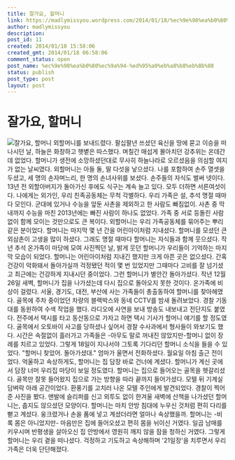 ```yaml
---
title: 잘가요, 할머니
link: https://madlymissyou.wordpress.com/2014/01/18/%ec%9e%98%ea%b0%80%ec%9a%94-%ed%95%a0%eb%a8%b8%eb%8b%88/
author: madlymissyou
description: 
post_id: 11
created: 2014/01/18 15:58:06
created_gmt: 2014/01/18 06:58:06
comment_status: open
post_name: %ec%9e%98%ea%b0%80%ec%9a%94-%ed%95%a0%eb%a8%b8%eb%8b%88
status: publish
post_type: post
layout: post
---
```


# 잘가요, 할머니

![잘가요, 할머니](http://madlymissyou.files.wordpress.com/2014/01/1545608_637074036353362_1582867096_n.jpg) 외할머니를 보내드렸다. 팔십팔년 쓰셨던 육신을 땅에 묻고 이승을 떠나시던 날, 하늘은 화창하고 햇볕은 따스했다. 며칠간 매섭게 몰아치던 강추위는 온데간데 없었다. 할머니가 생전에 소망하셨던대로 무사히 하늘나라로 오르셨음을 의심할 여지가 없는 날씨였다. 외할머니는 아들 둘, 딸 다섯을 낳으셨다. 나를 포함하여 손주 열셋을 두셨고, 세 명의 손자며느리, 한 명의 손녀사위를 보셨다. 손주들의 자식도 벌써 넷이다. 13년 전 외할아버지가 돌아가신 후에도 식구는 계속 늘고 있다. 모두 더하면 서른여섯이다. 나에게는 외가인, 우리 친족공동체는 무척 각별하다. 우리 가족은 설, 추석 명절 때마다 모인다. 군대에 있거나 수능을 앞둔 사촌을 제외하고 한 사람도 빠짐없이. 사촌 중 막내까지 수능을 마친 2013년에는 빠진 사람이 하나도 없었다. 가족 중 서로 등돌린 사람 없이 함께 모이는 것만으로도 큰 복이다. 외할머니는 우리 가족공동체를 묶어주는 뿌리같은 분이었다. 할머니는 마지막 몇 년 간을 어린아이처럼 지내셨다. 할머니를 모셨던 큰외삼촌이 고생을 많이 하셨다. 그래도 명절 때마다 할머니는 자식들과 함께 웃으셨다. 작년 추석 온가족이 마당에 모여 사진찍던 날, 밝게 웃던 할머니가 우리들이 기억하는 마지막 모습이 되었다. 할머니는 어린아이처럼 지내긴 했지만 크게 아픈 곳은 없으셨다. 간혹 건강이 악화돼서 돌아가실까 걱정됐던 적이 몇 번 있었지만 그때마다 고비를 잘 넘기셨고 최근에는 건강하게 지내시던 중이었다. 그런 할머니가 별안간 돌아가셨다. 작년 12월 26일 새벽, 할머니가 집을 나가셨는데 다시 집으로 돌아오지 못한 것이다. 온가족에 비상이 걸렸다. 서울, 경기도, 대전, 부산에 사는 가족들이 총출동하여 할머니를 찾아헤맸다. 골목에 주차 중이었던 차량의 블랙박스와 동네 CCTV를 밤새 돌려보았다. 경찰 기동대를 동원하여 수색 작업을 했다. 라디오에 사연을 보내 방송도 내보내고 전단지도 붙였다. 전주에서 택시를 타고 동산동으로 가자고 하면 택시 기사가 할머니 얘기를 할 정도였다. 골목에서 오토바이 사고를 당하셨나 싶어서 경찰 수사과에서 형사들이 와보기도 했다. 시간은 속절없이 흘러가고 가족들은 -아무도 말로 꺼내진 않았지만-할머니 없이 장례를 치르고 있었다. 그렇게 18일이 지나서야 그토록 기다리던 할머니 소식을 들을 수 있었다. "할머니 찾았어. 돌아가셨대." 엄마가 울면서 전화하셨다. 월요일 아침 출근 전이었다. 억울하고 속상하게도, 할머니는 집 담장 바로 건너에 계셨다. 할머니가 계신 곳에서 담장 너머 우리집 마당이 보일 정도였다. 할머니는 집으로 들어오는 골목을 헷갈리셨다. 골목만 잘못 들어왔지 집으로 가는 방향을 따라 끝까지 들어가셨다. 모텔 뒤 기계실 담벼락 아래 공간이었다. 환풍기를 고치러 나온 모텔 주인에게 발견되었다. 경찰이 찍어준 사진을 봤다. 맨발에 슬리퍼를 신고 외투도 없이 한겨울 새벽에 산책을 나가셨던 할머니는, 춥지도 않으셨던 모양이다. 할머니는 마치 안방 침대에 누우신 것처럼 편히 다리를 뻗고 계셨다. 웅크렸거나 손을 품에 넣고 계셨더라면 얼마나 속상했을까. 할머니는 -비록 몸은 아니었지만- 마음만은 집에 들어오셨고 편히 몸을 뉘이신 거였다. 일곱 남매를 키우시며 반평생을 살아오신 집 안방에서 영원히 깨지 않을 잠을 청하신 거였다. 그렇게 할머니는 우리 곁을 떠나셨다. 걱정하고 기도하고 속상해하며 '21일장'을 치루면서 우리 가족은 더욱 단단해졌다.